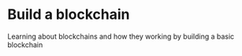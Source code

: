 # Build a blockchain

Learning about blockchains and how they working by building a basic blockchain